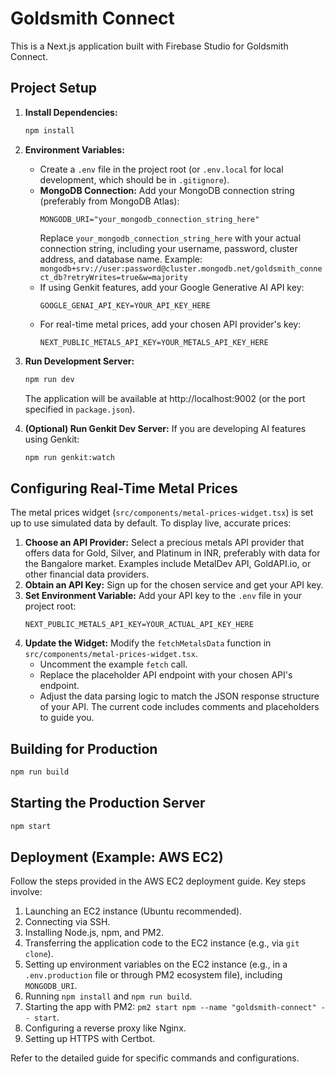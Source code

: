 # Goldsmith Connect

This is a Next.js application built with Firebase Studio for Goldsmith Connect.

## Project Setup

1.  **Install Dependencies:**
    ```bash
    npm install
    ```

2.  **Environment Variables:**
    *   Create a `.env` file in the project root (or `.env.local` for local development, which should be in `.gitignore`).
    *   **MongoDB Connection:** Add your MongoDB connection string (preferably from MongoDB Atlas):
        ```env
        MONGODB_URI="your_mongodb_connection_string_here"
        ```
        Replace `your_mongodb_connection_string_here` with your actual connection string, including your username, password, cluster address, and database name. Example: `mongodb+srv://user:password@cluster.mongodb.net/goldsmith_connect_db?retryWrites=true&w=majority`
    *   If using Genkit features, add your Google Generative AI API key:
        ```env
        GOOGLE_GENAI_API_KEY=YOUR_API_KEY_HERE
        ```
    *   For real-time metal prices, add your chosen API provider's key:
        ```env
        NEXT_PUBLIC_METALS_API_KEY=YOUR_METALS_API_KEY_HERE
        ```


3.  **Run Development Server:**
    ```bash
    npm run dev
    ```
    The application will be available at http://localhost:9002 (or the port specified in `package.json`).

4.  **(Optional) Run Genkit Dev Server:**
    If you are developing AI features using Genkit:
    ```bash
    npm run genkit:watch
    ```

## Configuring Real-Time Metal Prices

The metal prices widget (`src/components/metal-prices-widget.tsx`) is set up to use simulated data by default. To display live, accurate prices:

1.  **Choose an API Provider:** Select a precious metals API provider that offers data for Gold, Silver, and Platinum in INR, preferably with data for the Bangalore market. Examples include MetalDev API, GoldAPI.io, or other financial data providers.
2.  **Obtain an API Key:** Sign up for the chosen service and get your API key.
3.  **Set Environment Variable:** Add your API key to the `.env` file in your project root:
    ```env
    NEXT_PUBLIC_METALS_API_KEY=YOUR_ACTUAL_API_KEY_HERE
    ```
4.  **Update the Widget:** Modify the `fetchMetalsData` function in `src/components/metal-prices-widget.tsx`.
    *   Uncomment the example `fetch` call.
    *   Replace the placeholder API endpoint with your chosen API's endpoint.
    *   Adjust the data parsing logic to match the JSON response structure of your API. The current code includes comments and placeholders to guide you.

## Building for Production

```bash
npm run build
```

## Starting the Production Server

```bash
npm start
```

## Deployment (Example: AWS EC2)

Follow the steps provided in the AWS EC2 deployment guide. Key steps involve:

1.  Launching an EC2 instance (Ubuntu recommended).
2.  Connecting via SSH.
3.  Installing Node.js, npm, and PM2.
4.  Transferring the application code to the EC2 instance (e.g., via `git clone`).
5.  Setting up environment variables on the EC2 instance (e.g., in a `.env.production` file or through PM2 ecosystem file), including `MONGODB_URI`.
6.  Running `npm install` and `npm run build`.
7.  Starting the app with PM2: `pm2 start npm --name "goldsmith-connect" -- start`.
8.  Configuring a reverse proxy like Nginx.
9.  Setting up HTTPS with Certbot.

Refer to the detailed guide for specific commands and configurations.
